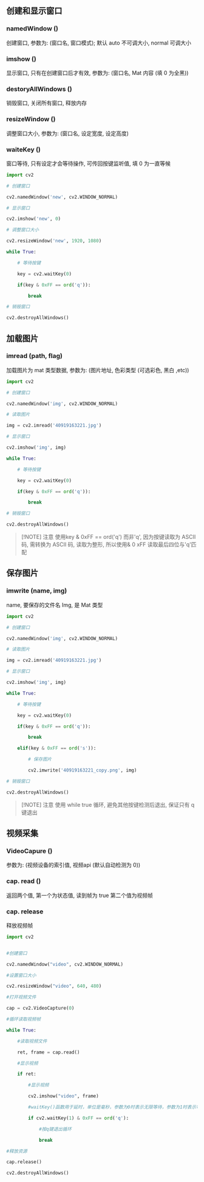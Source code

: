 ## 创建和显示窗口
### namedWindow ()
创建窗口, 参数为: (窗口名, 窗口模式); 默认 auto 不可调大小, normal 可调大小
### imshow ()
显示窗口, 只有在创建窗口后才有效, 参数为: (窗口名, Mat 内容 (填 0 为全黑))
### destoryAllWindows ()
销毁窗口, 关闭所有窗口, 释放内存
### resizeWindow ()
调整窗口大小, 参数为: (窗口名, 设定宽度, 设定高度)
### waiteKey ()
窗口等待, 只有设定才会等待操作, 可传回按键监听值, 填 0 为一直等候

```python
import cv2

# 创建窗口

cv2.namedWindow('new', cv2.WINDOW_NORMAL)

# 显示窗口

cv2.imshow('new', 0)

# 调整窗口大小

cv2.resizeWindow('new', 1920, 1080)

while True:

    # 等待按键

    key = cv2.waitKey(0)

    if(key & 0xFF == ord('q')):

        break

# 销毁窗口

cv2.destroyAllWindows()
```

## 加载图片
### imread (path, flag) 
加载图片为 mat 类型数据, 参数为: (图片地址, 色彩类型 (可选彩色, 黑白 ,etc))
```python
import cv2

# 创建窗口

cv2.namedWindow('img', cv2.WINDOW_NORMAL)

# 读取图片

img = cv2.imread('40919163221.jpg')

# 显示窗口

cv2.imshow('img', img)

while True:

    # 等待按键

    key = cv2.waitKey(0)

    if(key & 0xFF == ord('q')):

        break

# 销毁窗口

cv2.destroyAllWindows()
```

> [!NOTE] 注意
> 使用key & 0xFF == ord('q') 而非'q', 因为按键读取为 ASCII 码, 需转换为 ASCII 码, 读取为整形, 所以使用& 0 xFF 读取最后四位与'q'匹配

## 保存图片
### imwrite (name, img)
name, 要保存的文件名
Img, 是 Mat 类型
```python
import cv2

# 创建窗口

cv2.namedWindow('img', cv2.WINDOW_NORMAL)

# 读取图片

img = cv2.imread('40919163221.jpg')

# 显示窗口

cv2.imshow('img', img)

while True:

    # 等待按键

    key = cv2.waitKey(0)

    if(key & 0xFF == ord('q')):

        break

    elif(key & 0xFF == ord('s')):

        # 保存图片

        cv2.imwrite('40919163221_copy.png', img)

# 销毁窗口

cv2.destroyAllWindows()
```

> [!NOTE] 注意
> 使用 while true 循环, 避免其他按键检测后退出, 保证只有 q 键退出

## 视频采集
### VideoCapure ()
参数为: (视频设备的索引值, 视频api (默认自动检测为 0))
### cap. read ()
返回两个值, 第一个为状态值, 读到帧为 true
第二个值为视频帧
### cap. release
释放视频帧
```python
import cv2


#创建窗口

cv2.namedWindow("video", cv2.WINDOW_NORMAL)

#设置窗口大小

cv2.resizeWindow("video", 640, 480)

#打开视频文件

cap = cv2.VideoCapture(0)

#循环读取视频帧

while True:

    #读取视频文件

    ret, frame = cap.read()

    #显示视频

    if ret:

        #显示视频

        cv2.imshow("video", frame)

        #waitKey()函数用于延时，单位是毫秒，参数为0时表示无限等待，参数为1时表示等待1毫秒，按下任意键退出循环

        if cv2.waitKey(1) & 0xFF == ord('q'):

            #按q键退出循环

            break

#释放资源

cap.release()

cv2.destroyAllWindows()
```
